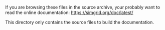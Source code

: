 If you are browsing these files in the source archive, your probably
want to read the online documentation: https://simgrid.org/doc/latest/

This directory only contains the source files to build the documentation.